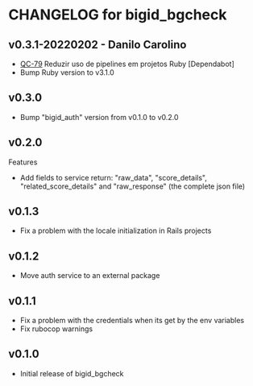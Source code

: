 # CHANGELOG for bigid_bgcheck

## v0.3.1-20220202 - Danilo Carolino

* [QC-79](https://qflash.atlassian.net/jira/software/projects/QC/boards/31?selectedIssue=QC-79)
Reduzir uso de pipelines em projetos Ruby [Dependabot]
* Bump Ruby version to v3.1.0

## v0.3.0

* Bump "bigid_auth" version from v0.1.0 to v0.2.0

## v0.2.0

Features

* Add fields to service return: "raw_data", "score_details", "related_score_details" and "raw_response" (the complete json file)

## v0.1.3

* Fix a problem with the locale initialization in Rails projects

## v0.1.2

* Move auth service to an external package

## v0.1.1

* Fix a problem with the credentials when its get by the env variables
* Fix rubocop warnings

## v0.1.0

* Initial release of bigid_bgcheck
